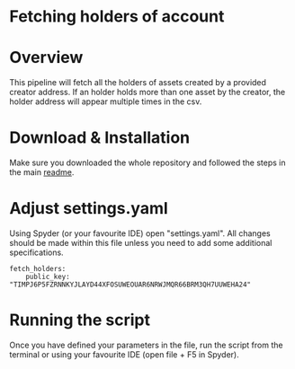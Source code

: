 # Fetching holders of account

# Overview
This pipeline will fetch all the holders of assets created by a provided creator address. If an holder holds more than one asset by the creator, the holder address will appear multiple times in the csv.

# Download & Installation

Make sure you downloaded the whole repository and followed the steps in the main [readme](../README.md).

# Adjust settings.yaml

Using Spyder (or your favourite IDE) open "settings.yaml". All changes should be made within this file unless you need to add some additional specifications.
```
fetch_holders:
    public_key: "TIMPJ6P5FZRNNKYJLAYD44XFOSUWEOUAR6NRWJMQR66BRM3QH7UUWEHA24"
```



# Running the script

Once you have defined your parameters in the file, run the script from the terminal or using your favourite IDE (open file + F5 in Spyder).



